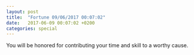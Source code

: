 ```yaml
---
layout: post
title:  "Fortune 09/06/2017 00:07:02"
date:   2017-06-09 00:07:02 +0200
categories: special
---
```


You will be honored for contributing your time and skill to a worthy cause.
